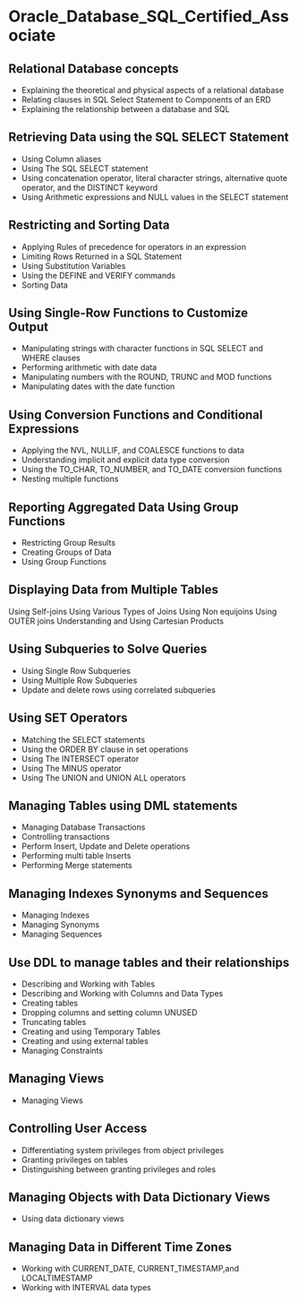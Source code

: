 # Oracle_Database_SQL_Certified_Associate

## Relational Database concepts

- Explaining the theoretical and physical aspects of a relational database
- Relating clauses in SQL Select Statement to Components of an ERD
- Explaining the relationship between a database and SQL

## Retrieving Data using the SQL SELECT Statement

- Using Column aliases
- Using The SQL SELECT statement
- Using concatenation operator, literal character strings, alternative quote operator, and the DISTINCT keyword
- Using Arithmetic expressions and NULL values in the SELECT statement

## Restricting and Sorting Data

- Applying Rules of precedence for operators in an expression
- Limiting Rows Returned in a SQL Statement
- Using Substitution Variables
- Using the DEFINE and VERIFY commands
- Sorting Data

## Using Single-Row Functions to Customize Output

- Manipulating strings with character functions in SQL SELECT and WHERE clauses
- Performing arithmetic with date data
- Manipulating numbers with the ROUND, TRUNC and MOD functions
- Manipulating dates with the date function

## Using Conversion Functions and Conditional Expressions

- Applying the NVL, NULLIF, and COALESCE functions to data
- Understanding implicit and explicit data type conversion
- Using the TO_CHAR, TO_NUMBER, and TO_DATE conversion functions
- Nesting multiple functions

## Reporting Aggregated Data Using Group Functions

- Restricting Group Results
- Creating Groups of Data
- Using Group Functions

## Displaying Data from Multiple Tables

Using Self-joins
Using Various Types of Joins
Using Non equijoins
Using OUTER joins
Understanding and Using Cartesian Products

## Using Subqueries to Solve Queries

- Using Single Row Subqueries
- Using Multiple Row Subqueries
- Update and delete rows using correlated subqueries

## Using SET Operators

- Matching the SELECT statements
- Using the ORDER BY clause in set operations
- Using The INTERSECT operator
- Using The MINUS operator
- Using The UNION and UNION ALL operators

## Managing Tables using DML statements

- Managing Database Transactions
- Controlling transactions
- Perform Insert, Update and Delete operations
- Performing multi table Inserts
- Performing Merge statements

## Managing Indexes Synonyms and Sequences

- Managing Indexes
- Managing Synonyms
- Managing Sequences

## Use DDL to manage tables and their relationships

- Describing and Working with Tables
- Describing and Working with Columns and Data Types
- Creating tables
- Dropping columns and setting column UNUSED
- Truncating tables
- Creating and using Temporary Tables
- Creating and using external tables
- Managing Constraints

## Managing Views

- Managing Views

## Controlling User Access

- Differentiating system privileges from object privileges
- Granting privileges on tables
- Distinguishing between granting privileges and roles

## Managing Objects with Data Dictionary Views

- Using data dictionary views

## Managing Data in Different Time Zones

- Working with CURRENT_DATE, CURRENT_TIMESTAMP,and LOCALTIMESTAMP
- Working with INTERVAL data types